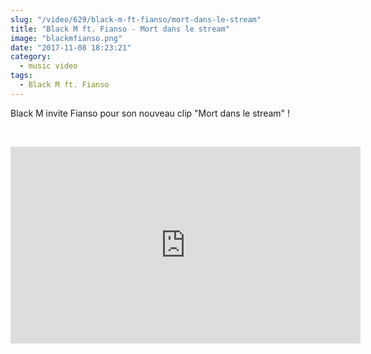 ```yaml
--- 
slug: "/video/629/black-m-ft-fianso/mort-dans-le-stream"
title: "Black M ft. Fianso - Mort dans le stream"
image: "blackmfianso.png"
date: "2017-11-08 18:23:21"
category:
  - music video
tags:
  - Black M ft. Fianso
---
```

<p>Black M invite Fianso pour son nouveau clip "Mort dans le stream" !</p><br/><p><iframe width="560" height="315" src="https://www.youtube.com/embed/UE_HHPyp_BM" frameborder="0" allowfullscreen></iframe></p>